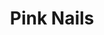---
title: Pink Nails
description: Lorem ipsum dolor sit amet, consectetur adipiscing elit
tags: "nails"
image: /assets/nails-pink.jpg
imageAlt: Cute Pink Nails
---